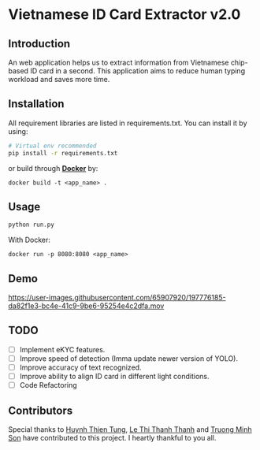 # **Vietnamese ID Card Extractor v2.0**

## **Introduction**

An web application helps us to extract information from Vietnamese chip-based ID card in a second. This application aims to reduce human typing workload and saves more time.

## **Installation**
All requirement libraries are listed in requirements.txt. You can install it by using:

``` bash
# Virtual env recommended
pip install -r requirements.txt
```
or build through **[Docker](https://www.docker.com/)** by:

```
docker build -t <app_name> .
```

## **Usage**

``` python
python run.py
```
With Docker:
```
docker run -p 8080:8080 <app_name>
```

## **Demo**
https://user-images.githubusercontent.com/65907920/197776185-da82f1e3-bc4e-41c9-9be6-95254e4c2dfa.mov

## **TODO**
- [ ] Implement eKYC features.
- [ ] Improve speed of detection (Imma update newer version of YOLO).
- [ ] Improve accuracy of text recognized.
- [ ] Improve ability to align ID card in different light conditions.
- [ ] Code Refactoring

## **Contributors**
Special thanks to [Huynh Thien Tung](https://github.com/tuilatung), [Le Thi Thanh Thanh](https://github.com/thanhthanhthile) and [Truong Minh Son](https://github.com/truongminhson) have contributed to this project. I heartly thankful to you all.
